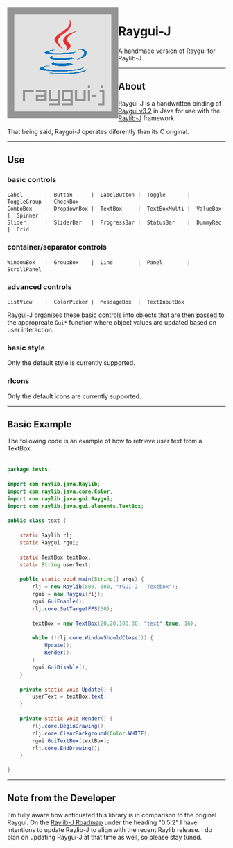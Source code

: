 <img align="left" src="https://raw.githubusercontent.com/CreedVI/Raygui-J/main/raygui-j.png" width=256>

# Raygui-J
A handmade version of Raygui for Raylib-J.

---

## About

Raygui-J is a handwritten binding of [Raygui v3.2](https://github.com/raysan5/raygui) in Java for use with the [Raylib-J](https://github.com/CreedVI/Raylib-J) framework.

That being said, Raygui-J operates diferently than its C original.

---

## Use

### basic controls
```
Label       |  Button      |  LabelButton |  Toggle       |  ToggleGroup |  CheckBox
ComboBox    |  DropdownBox |  TextBox     |  TextBoxMulti |  ValueBox    |  Spinner
Slider      |  SliderBar   |  ProgressBar |  StatusBar    |  DummyRec    |  Grid
```
### container/separator controls
```
WindowBox   |  GroupBox    |  Line        |  Panel        |  ScrollPanel
```
### advanced controls
```
ListView    |  ColorPicker |  MessageBox  |  TextInputBox
```

Raygui-J organises these basic controls into objects that are then passed to the appropreate `Gui*` function where object values are updated based on user interaction.

### basic style

Only the default style is currently supported.

### rIcons

Only the default icons are currently supported.

---

## Basic Example

The following code is an example of how to retrieve user text from a TextBox.

```java

package tests;

import com.raylib.java.Raylib;
import com.raylib.java.core.Color;
import com.raylib.java.gui.Raygui;
import com.raylib.java.gui.elements.TextBox;

public class text {

    static Raylib rlj;
    static Raygui rgui;

    static TextBox textBox;
    static String userText;

    public static void main(String[] args) {
        rlj = new Raylib(800, 600, "rGUI-J - Textbox");
        rgui = new Raygui(rlj);
        rgui.GuiEnable();
        rlj.core.SetTargetFPS(60);

        textBox = new TextBox(20,20,100,30, "text",true, 16);

        while (!rlj.core.WindowShouldClose()) {
            Update();
            Render();
        }
        rgui.GuiDisable();
    }

    private static void Update() {
    	userText = textBox.text;
    }

    private static void Render() {
        rlj.core.BeginDrawing();
        rlj.core.ClearBackground(Color.WHITE);
        rgui.GuiTextBox(textBox);
        rlj.core.EndDrawing();
    }

}
```

---

## Note from the Developer
I'm fully aware how antiquated this library is in comparison to the original Raygui. On the [Raylib-J Roadmap](https://github.com/CreedVI/Raylib-J/blob/main/ROADMAP.md) under the heading "0.5.2" I have intentions to update Raylib-J to align with the recent Raylib release. I do plan on updating Raygui-J at that time as well, so please stay tuned. 
